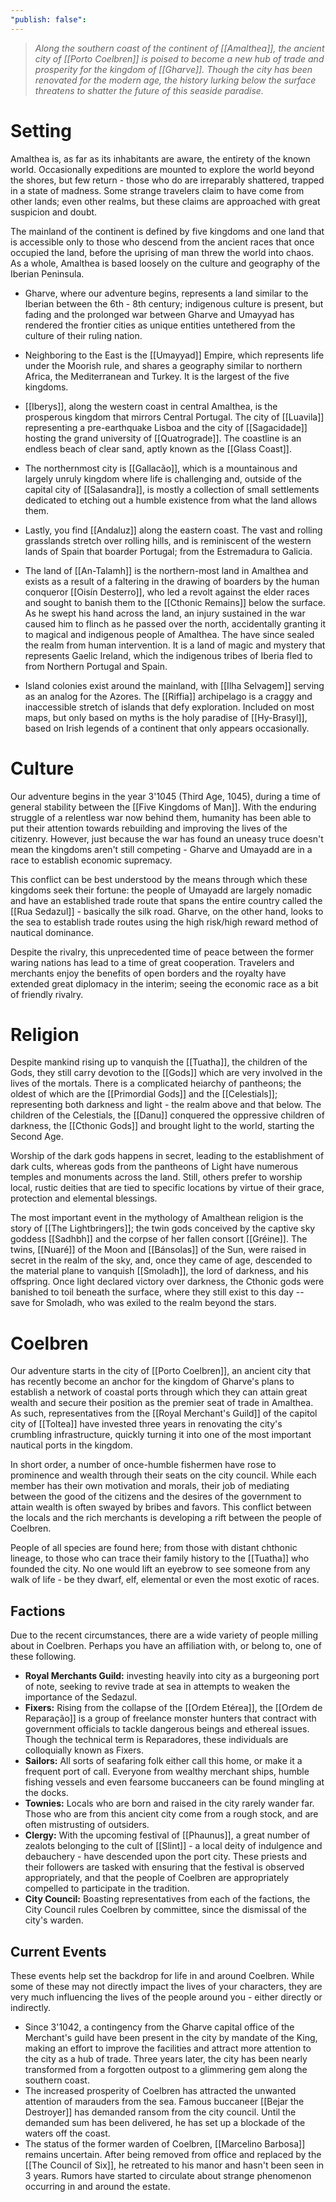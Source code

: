 ```yaml
---
"publish: false":
---
```


> *Along the southern coast of the continent of [[Amalthea]], the ancient city of [[Porto Coelbren]] is poised to become a new hub of trade and prosperity for the kingdom of [[Gharve]]. Though the city has been renovated for the modern age, the history lurking below the surface threatens to shatter the future of this seaside paradise.*

# Setting

Amalthea is, as far as its inhabitants are aware, the entirety of the known world. Occasionally expeditions are mounted to explore the world beyond the shores, but few return - those who do are irreparably shattered, trapped in a state of madness. Some strange travelers claim to have come from other lands; even other realms, but these claims are approached with great suspicion and doubt.

The mainland of the continent is defined by five kingdoms and one land that is accessible only to those who descend from the ancient races that once occupied the land, before the uprising of man threw the world into chaos. As a whole, Amalthea is based loosely on the culture and geography of the Iberian Peninsula. 

- Gharve, where our adventure begins, represents a land similar to the Iberian between the 6th - 8th century; indigenous culture is present, but fading and the prolonged war between Gharve and Umayyad has rendered the frontier cities as unique entities untethered from the culture of their ruling nation. 

- Neighboring to the East is the [[Umayyad]] Empire, which represents life under the Moorish rule, and shares a geography similar to northern Africa, the Mediterranean and Turkey. It is the largest of the five kingdoms.

- [[Iberys]], along the western coast in central Amalthea, is the prosperous kingdom that mirrors Central Portugal. The city of [[Luavila]] representing a pre-earthquake Lisboa and the city of [[Sagacidade]] hosting the grand university of [[Quatrograde]]. The coastline is an endless beach of clear sand, aptly known as the [[Glass Coast]].

- The northernmost city is [[Gallacão]], which is a mountainous and largely unruly kingdom where life is challenging and, outside of the capital city of [[Salasandra]], is mostly a collection of small settlements dedicated to etching out a humble existence from what the land allows them.

- Lastly, you find [[Andaluz]] along the eastern coast. The vast and rolling grasslands stretch over rolling hills, and is reminiscent of the western lands of Spain that boarder Portugal; from the Estremadura to Galicia.

- The land of [[An-Talamh]] is the northern-most land in Amalthea and exists as a result of a faltering in the drawing of boarders by the human conqueror [[Oisín Desterro]], who led a revolt against the elder races and sought to banish them to the [[Cthonic Remains]] below the surface. As he swept his hand across the land, an injury sustained in the war caused him to flinch as he passed over the north, accidentally granting it to magical and indigenous people of Amalthea. The have since sealed the realm from human intervention. It is a land of magic and mystery that represents Gaelic Ireland, which the indigenous tribes of Iberia fled to from Northern Portugal and Spain.

- Island colonies exist around the mainland, with [[Ilha Selvagem]] serving as an analog for the Azores. The [[Riffia]] archipelago is a craggy and inaccessible stretch of islands that defy exploration. Included on most maps, but only based on myths is the holy paradise of [[Hy-Brasyl]], based on Irish legends of a continent that only appears occasionally.

# Culture

Our adventure begins in the year 3'1045 (Third Age, 1045), during a time of general stability between the [[Five Kingdoms of Man]]. With the enduring struggle of a relentless war now behind them, humanity has been able to put their attention towards rebuilding and improving the lives of the citizenry. However, just because the war has found an uneasy truce doesn't mean the kingdoms aren't still competing - Gharve and Umayadd are in a race to establish economic supremacy. 

This conflict can be best understood by the means through which these kingdoms seek their fortune: the people of Umayadd are largely nomadic and have an established trade route that spans the entire country called the [[Rua Sedazul]] - basically the silk road. Gharve, on the other hand, looks to the sea to establish trade routes using the high risk/high reward method of nautical dominance.

Despite the rivalry, this unprecedented time of peace between the former waring nations has lead to a time of great cooperation. Travelers and merchants enjoy the benefits of open borders and the royalty have extended great diplomacy in the interim; seeing the economic race as a bit of friendly rivalry.

# Religion

Despite mankind rising up to vanquish the [[Tuatha]], the children of the Gods, they still carry devotion to the [[Gods]] which are very involved in the lives of the mortals. There is a complicated heiarchy of pantheons; the oldest of which are the [[Primordial Gods]] and the [[Celestials]]; representing both darkness and light - the realm above and that below. The children of the Celestials, the [[Danu]] conquered the oppressive children of darkness, the [[Cthonic Gods]] and brought light to the world, starting the Second Age.

Worship of the dark gods happens in secret, leading to the establishment of dark cults, whereas gods from the pantheons of Light have numerous temples and monuments across the land. Still, others prefer to worship local, rustic deities that are tied to specific locations by virtue of their grace, protection and elemental blessings.

The most important event in the mythology of Amalthean religion is the story of [[The Lightbringers]]; the twin gods conceived by the captive sky goddess [[Sadhbh]] and the corpse of her fallen consort [[Gréine]]. The twins, [[Nuaré]] of the Moon and [[Bánsolas]] of the Sun, were raised in secret in the realm of the sky, and, once they came of age, descended to the material plane to vanquish [[Smoladh]], the lord of darkness, and his offspring. Once light declared victory over darkness, the Cthonic gods were banished to toil beneath the surface, where they still exist to this day -- save for Smoladh, who was exiled to the realm beyond the stars.

# Coelbren

Our adventure starts in the city of [[Porto Coelbren]], an ancient city that has recently become an anchor for the kingdom of Gharve's plans to establish a network of coastal ports through which they can attain great wealth and secure their position as the premier seat of trade in Amalthea. As such, representatives from the [[Royal Merchant's Guild]] of the capitol city of [[Toltea]] have invested three years in renovating the city's crumbling infrastructure, quickly turning it into one of the most important nautical ports in the kingdom.

In short order, a number of once-humble fishermen have rose to prominence and wealth through their seats on the city council. While each member has their own motivation and morals, their job of mediating between the good of the citizens and the desires of the government to attain wealth is often swayed by bribes and favors. This conflict between the locals and the rich merchants is developing a rift between the people of Coelbren.

People of all species are found here; from those with distant chthonic lineage, to those who can trace their family history to the [[Tuatha]] who founded the city. No one would lift an eyebrow to see someone from any walk of life - be they dwarf, elf, elemental or even the most exotic of races.

## Factions

Due to the recent circumstances, there are a wide variety of people milling about in Coelbren. Perhaps you have an affiliation with, or belong to, one of these following.

- **Royal Merchants Guild:** investing heavily into city as a burgeoning port of note, seeking to revive trade at sea in attempts to weaken the importance of the Sedazul.
- **Fixers:** Rising from the collapse of the [[Ordem Etérea]], the [[Ordem de Reparação]] is a group of freelance monster hunters that contract with government officials to tackle dangerous beings and ethereal issues. Though the technical term is Reparadores, these individuals are colloquially known as Fixers.
- **Sailors:** All sorts of seafaring folk either call this home, or make it a frequent port of call. Everyone from wealthy merchant ships, humble fishing vessels and even fearsome buccaneers can be found mingling at the docks.
- **Townies:** Locals who are born and raised in the city rarely wander far. Those who are from this ancient city come from a rough stock, and are often mistrusting of outsiders.
- **Clergy:** With the upcoming festival of [[Phaunus]], a great number of zealots belonging to the cult of [[Slint]] - a local deity of indulgence and debauchery - have descended upon the port city. These priests and their followers are tasked with ensuring that the festival is observed appropriately, and that the people of Coelbren are appropriately compelled to participate in the tradition.
- **City Council:** Boasting representatives from each of the factions, the City Council rules Coelbren by committee, since the dismissal of the city's warden.

## Current Events

These events help set the backdrop for life in and around Coelbren. While some of these may not directly impact the lives of your characters, they are very much influencing the lives of the people around you - either directly or indirectly.

- Since 3'1042, a contingency from the Gharve capital office of the Merchant's guild have been present in the city by mandate of the King, making an effort to improve the facilities and attract more attention to the city as a hub of trade. Three years later, the city has been nearly transformed from a forgotten outpost to a glimmering gem along the southern coast.
- The increased prosperity of Coelbren has attracted the unwanted attention of marauders from the sea. Famous buccaneer [[Bejar the Destroyer]] has demanded ransom from the city council. Until the demanded sum has been delivered, he has set up a blockade of the waters off the coast.
- The status of the former warden of Coelbren, [[Marcelino Barbosa]] remains uncertain. After being removed from office and replaced by the [[The Council of Six]], he retreated to his manor and hasn't been seen in 3 years. Rumors have started to circulate about strange phenomenon occurring in and around the estate.